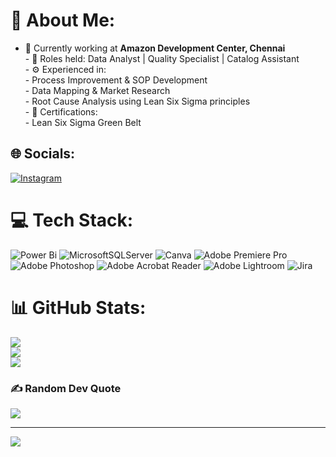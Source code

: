 # 💫 About Me:
- 📍 Currently working at **Amazon Development Center, Chennai**  <br>- 💼 Roles held: Data Analyst | Quality Specialist | Catalog Assistant  <br>- ⚙️ Experienced in:  <br>  - Process Improvement & SOP Development  <br>  - Data Mapping & Market Research  <br>  - Root Cause Analysis using Lean Six Sigma principles  <br>- 🏅 Certifications:  <br>  - Lean Six Sigma Green Belt  <br>


## 🌐 Socials:
[![Instagram](https://img.shields.io/badge/Instagram-%23E4405F.svg?logo=Instagram&logoColor=white)](https://instagram.com/shredded._.asoul) 

# 💻 Tech Stack:
![Power Bi](https://img.shields.io/badge/power_bi-F2C811?style=for-the-badge&logo=powerbi&logoColor=black) ![MicrosoftSQLServer](https://img.shields.io/badge/Microsoft%20SQL%20Server-CC2927?style=for-the-badge&logo=microsoft%20sql%20server&logoColor=white) ![Canva](https://img.shields.io/badge/Canva-%2300C4CC.svg?style=for-the-badge&logo=Canva&logoColor=white) ![Adobe Premiere Pro](https://img.shields.io/badge/Adobe%20Premiere%20Pro-9999FF.svg?style=for-the-badge&logo=Adobe%20Premiere%20Pro&logoColor=white) ![Adobe Photoshop](https://img.shields.io/badge/adobe%20photoshop-%2331A8FF.svg?style=for-the-badge&logo=adobe%20photoshop&logoColor=white) ![Adobe Acrobat Reader](https://img.shields.io/badge/Adobe%20Acrobat%20Reader-EC1C24.svg?style=for-the-badge&logo=Adobe%20Acrobat%20Reader&logoColor=white) ![Adobe Lightroom](https://img.shields.io/badge/Adobe%20Lightroom-31A8FF.svg?style=for-the-badge&logo=Adobe%20Lightroom&logoColor=white) ![Jira](https://img.shields.io/badge/jira-%230A0FFF.svg?style=for-the-badge&logo=jira&logoColor=white)
# 📊 GitHub Stats:
![](https://github-readme-stats.vercel.app/api?username=Mboopathy21&theme=vue&hide_border=false&include_all_commits=false&count_private=false)<br/>
![](https://nirzak-streak-stats.vercel.app/?user=Mboopathy21&theme=vue&hide_border=false)<br/>
![](https://github-readme-stats.vercel.app/api/top-langs/?username=Mboopathy21&theme=vue&hide_border=false&include_all_commits=false&count_private=false&layout=compact)

### ✍️ Random Dev Quote
![](https://quotes-github-readme.vercel.app/api?type=horizontal&theme=radical)

---
[![](https://visitcount.itsvg.in/api?id=Mboopathy21&icon=0&color=0)](https://visitcount.itsvg.in)

<!-- Proudly created with GPRM ( https://gprm.itsvg.in ) -->
